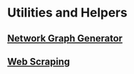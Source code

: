 # Utilities and Helpers

## [Network Graph Generator](./network-graph.ipynb)

## [Web Scraping](./web-scraping.ipynb)
